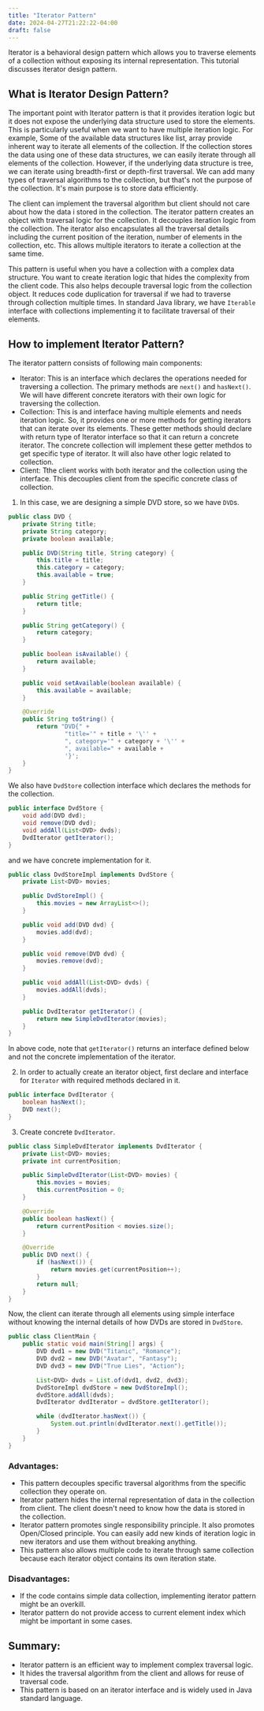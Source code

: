 ```yaml
---
title: "Iterator Pattern"
date: 2024-04-27T21:22:22-04:00
draft: false
---
```


Iterator is a behavioral design pattern which allows you to traverse elements of a collection without exposing its internal representation. This tutorial discusses iterator design pattern.

<!--more-->

## What is Iterator Design Pattern?

The important point with Iterator pattern is that it provides iteration logic but it does not expose the underlying data structure used to store the elements. This is particularly useful when we want to have multiple iteration logic. For example, Some of the available data structures like list, array provide inherent way to iterate all elements of the collection. If the collection stores the data using one of these data structures, we can easily iterate through all elements of the collection. However, if the underlying data structure is tree, we can iterate using breadth-first or depth-first traversal. We can add many types of traversal algorithms to the collection, but that's not the purpose of the collection. It's main purpose is to store data efficiently.

The client can implement the traversal algorithm but client should not care about how the data i stored in the collection. The iterator pattern creates an object with traversal logic for the collection. It decouples iteration logic from the collection. The iterator also encapsulates all the traversal details including the current position of the iteration, number of elements in the collection, etc. This allows multiple iterators to iterate a collection at the same time.

This pattern is useful when you have a collection with a complex data structure. You want to create iteration logic that hides the complexity from the client code. This also helps decouple traversal logic from the collection object. It reduces code duplication for traversal if we had to traverse through collection multiple times. In standard Java library, we have `Iterable` interface with collections implementing it to facilitate traversal of their elements.

## How to implement Iterator Pattern?

The iterator pattern consists of following main components:
- Iterator: This is an interface which declares the operations needed for traversing a collection. The primary methods are `next()` and `hasNext()`. We will have different concrete iterators with their own logic for traversing the collection.
- Collection: This is and interface having multiple elements and needs iteration logic. So, it provides one or more methods for getting iterators that can iterate over its elements. These getter methods should declare with return type of Iterator interface so that it can return a concrete iterator. The concrete collection will implement these getter methdos to get specific type of iterator. It will also have other logic related to collection.
- Client: Tthe client works with both iterator and the collection using the interface. This decouples client from the specific concrete class of collection. 

1. In this case, we are designing a simple DVD store, so we have `DVD`s.

```java
public class DVD {
    private String title;
    private String category;
    private boolean available;

    public DVD(String title, String category) {
        this.title = title;
        this.category = category;
        this.available = true;
    }

    public String getTitle() {
        return title;
    }

    public String getCategory() {
        return category;
    }

    public boolean isAvailable() {
        return available;
    }

    public void setAvailable(boolean available) {
        this.available = available;
    }

    @Override
    public String toString() {
        return "DVD{" +
                "title='" + title + '\'' +
                ", category='" + category + '\'' +
                ", available=" + available +
                '}';
    }
}
```

We also have `DvdStore` collection interface which declares the methods for the collection.

```java
public interface DvdStore {
    void add(DVD dvd);
    void remove(DVD dvd);
    void addAll(List<DVD> dvds);
    DvdIterator getIterator();
}
```

and we have concrete implementation for it.

```java
public class DvdStoreImpl implements DvdStore {
    private List<DVD> movies;

    public DvdStoreImpl() {
        this.movies = new ArrayList<>();
    }

    public void add(DVD dvd) {
        movies.add(dvd);
    }

    public void remove(DVD dvd) {
        movies.remove(dvd);
    }

    public void addAll(List<DVD> dvds) {
        movies.addAll(dvds);
    }

    public DvdIterator getIterator() {
        return new SimpleDvdIterator(movies);
    }
}
```

In above code, note that `getIterator()` returns an interface defined below and not the concrete implementation of the iterator.

2. In order to actually create an iterator object, first declare and interface for `Iterator` with required methods declared in it.

```java
public interface DvdIterator {
    boolean hasNext();
    DVD next();
}
```

3. Create concrete `DvdIterator`.

```java
public class SimpleDvdIterator implements DvdIterator {
    private List<DVD> movies;
    private int currentPosition;

    public SimpleDvdIterator(List<DVD> movies) {
        this.movies = movies;
        this.currentPosition = 0;
    }

    @Override
    public boolean hasNext() {
        return currentPosition < movies.size();
    }

    @Override
    public DVD next() {
        if (hasNext()) {
            return movies.get(currentPosition++);
        }
        return null;
    }
}
```

Now, the client can iterate through all elements using simple interface without knowing the internal details of how DVDs are stored in `DvdStore`.

```java
public class ClientMain {
    public static void main(String[] args) {
        DVD dvd1 = new DVD("Titanic", "Romance");
        DVD dvd2 = new DVD("Avatar", "Fantasy");
        DVD dvd3 = new DVD("True Lies", "Action");

        List<DVD> dvds = List.of(dvd1, dvd2, dvd3);
        DvdStoreImpl dvdStore = new DvdStoreImpl();
        dvdStore.addAll(dvds);
        DvdIterator dvdIterator = dvdStore.getIterator();

        while (dvdIterator.hasNext()) {
            System.out.println(dvdIterator.next().getTitle());
        }
    }
}
```

### Advantages:
- This pattern decouples specific traversal algorithms from the specific collection they operate on.
- Iterator pattern hides the internal representation of data in the collection from client. The client doesn't need to know how the data is stored in the collection.
- Iterator pattern promotes single responsibility principle. It also promotes Open/Closed principle. You can easily add new kinds of iteration logic in new iterators and use them without breaking anything.
- This pattern also allows multiple code to iterate through same collection because each iterator object contains its own iteration state.

### Disadvantages:
- If the code contains simple data collection, implementing iterator pattern might be an overkill.
- Iterator pattern do not provide access to current element index which might be important in some cases.

## Summary:
- Iterator pattern is an efficient way to implement complex traversal logic.
- It hides the traversal algorithm from the client and allows for reuse of traversal code.
- This pattern is based on an iterator interface and is widely used in Java standard language.